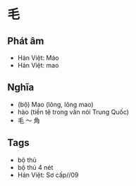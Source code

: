 # 毛

## Phát âm
* Hán Việt: Máo
* Hán Việt: mao

## Nghĩa
* (bộ) Mao (lông, lông mao)
* hào (tiền tệ trong văn nói Trung Quốc)
* 毛 ～ 角

## Tags
* bộ thủ
* bộ thủ 4 nét
* Hán Việt: Sơ cấp//09

<script>window.HANZI_FIELD='毛';</script>